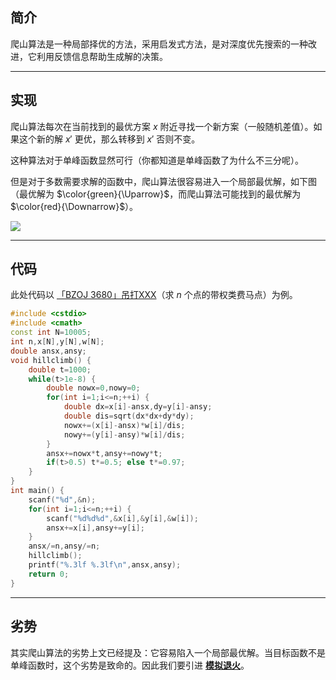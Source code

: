 ## 简介 ##

爬山算法是一种局部择优的方法，采用启发式方法，是对深度优先搜索的一种改进，它利用反馈信息帮助生成解的决策。

---

## 实现 ##

爬山算法每次在当前找到的最优方案 $x$ 附近寻找一个新方案（一般随机差值）。如果这个新的解 $x'$ 更优，那么转移到 $x'$ 否则不变。

这种算法对于单峰函数显然可行（你都知道是单峰函数了为什么不三分呢）。

但是对于多数需要求解的函数中，爬山算法很容易进入一个局部最优解，如下图（最优解为 $\color{green}{\Uparrow}$，而爬山算法可能找到的最优解为 $\color{red}{\Downarrow}$）。

![](https://s1.ax1x.com/2018/08/22/PooS9e.png)

---

## 代码 ##

此处代码以 [「BZOJ 3680」吊打XXX](https://www.lydsy.com/JudgeOnline/problem.php?id=3680)（求 $n$ 个点的带权类费马点）为例。

```cpp
#include <cstdio>
#include <cmath>
const int N=10005;
int n,x[N],y[N],w[N];
double ansx,ansy;
void hillclimb() {
	double t=1000;
	while(t>1e-8) {
		double nowx=0,nowy=0;
		for(int i=1;i<=n;++i) {
			double dx=x[i]-ansx,dy=y[i]-ansy;
			double dis=sqrt(dx*dx+dy*dy);
			nowx+=(x[i]-ansx)*w[i]/dis;
			nowy+=(y[i]-ansy)*w[i]/dis;
		}
		ansx+=nowx*t,ansy+=nowy*t;
		if(t>0.5) t*=0.5; else t*=0.97;
	}
}
int main() {
	scanf("%d",&n);
	for(int i=1;i<=n;++i) {
		scanf("%d%d%d",&x[i],&y[i],&w[i]);
		ansx+=x[i],ansy+=y[i];
	}
	ansx/=n,ansy/=n;
	hillclimb();
	printf("%.3lf %.3lf\n",ansx,ansy);
	return 0;
}
```

---

## 劣势 ##

其实爬山算法的劣势上文已经提及：它容易陷入一个局部最优解。当目标函数不是单峰函数时，这个劣势是致命的。因此我们要引进 [**模拟退火**](https://oi-wiki.org/misc/simulated-annealing/)。
